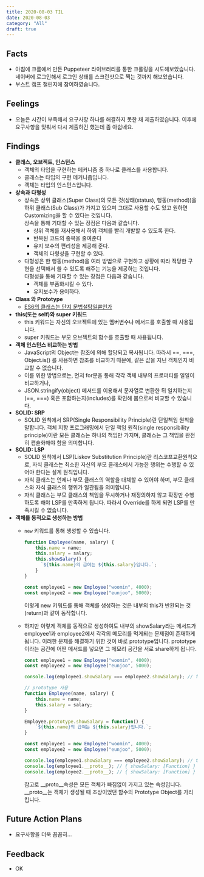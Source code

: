 ```yaml
---
title: 2020-08-03 TIL
date: 2020-08-03
category: "All"
draft: true
---
```


## Facts

- 아침에 크롬에서 만든 Puppeteer 라이브러리를 통한 크롤링을 시도해보았습니다. 네이버에 로그인해서 로그인 상태를 스크린샷으로 찍는 것까지 해보았습니다.
- 부스트 캠프 챌린지에 참여하였습니다.

## Feelings

- 오늘은 시간이 부족해서 요구사항 하나를 해결하지 못한 채 제출하였습니다. 이후에 요구사항을 맞춰서 다시 제출하긴 했는데 좀 아쉽네요.

## Findings

- **클래스, 오브젝트, 인스턴스**
  - 객체의 타입을 구현하는 메커니즘 중 하나로 클래스를 사용합니다.
  - 클래스는 타입의 구현 메커니즘입니다.
  - 객체는 타입의 인스턴스입니다.
- **상속과 다형성**
  - 상속은 상위 클래스(Super Class)의 모든 것(상태(status), 행동(method))을 하위 클래스(Sub Class)가 가지고 있으며 그대로 사용할 수도 있고 원하면 Customizing을 할 수 있다는 것입니다.  
    상속을 통해 기대할 수 있는 장점은 다음과 같습니다.
    - 상위 객체를 재사용해서 하위 객체를 빨리 개발할 수 있도록 한다.
    - 반복된 코드의 중복을 줄여준다
    - 유지 보수의 편리성을 제공해 준다.
    - 객체의 다형성을 구현할 수 있다.
  - 다형성은 한 행동(method)을 여러 방법으로 구현하고 상황에 따라 적당한 구현을 선택해서 쓸 수 있도록 해주는 기능을 제공하는 것입니다.  
    다형성을 통해 기대할 수 있는 장점은 다음과 같습니다.
    - 객체를 부품화시킬 수 있다.
    - 유지보수가 용이하다.
- **Class 와 Prototype**
  - [ES6의 클래스는 단지 문법설탕일뿐인가](https://gomugom.github.io/is-class-only-a-syntactic-sugar/)
- **this(또는 self)와 super 키워드**
  - this 키워드는 자신의 오브젝트에 있는 멤버변수나 메서드를 호출할 때 사용됩니다.
  - super 키워드는 부모 오브젝트의 함수를 호출할 때 사용됩니다.
- **객체 인스턴스 비교하는 방법**
  - JavaScript의 Object는 참조에 의해 할당되고 복사됩니다. 따라서 ==, ===, Object.is() 를 사용하면 참조를 비교하기 때문에, 같은 값을 지닌 객체인지 비교할 수 없습니다.
  - 이를 위한 방법으로는, 먼저 for문을 통해 각각 객체 내부의 프로퍼티를 일일이 비교하거나,
  - JSON.stringify(object) 메서드를 이용해서 문자열로 변환한 뒤 일치하는지(==, ===) 혹은 포함하는지(includes)를 확인해 봄으로써 비교할 수 있습니다.
- **SOLID: SRP**
  - SOLID 원칙에서 SRP(Single Responsibility Principle)란 단일책임 원칙을 말합니다. 객체 지향 프로그래밍에서 단일 책임 원칙(single responsibility principle)이란 모든 클래스는 하나의 책임만 가지며, 클래스는 그 책임을 완전히 캡슐화해야 함을 의미합니다.
- **SOLID: LSP**
  - SOLID 원칙에서 LSP(Liskov Substitution Principle)란 리스코프교환원칙으로, 자식 클래스는 최소한 자신의 부모 클래스에서 가능한 행위는 수행할 수 있어야 한다는 설계 원칙입니다.
  - 자식 클래스는 언제나 부모 클래스의 역할을 대체할 수 있어야 하며, 부모 클래스와 자식 클래스의 행위가 일관됨을 의미합니다.
  - 자식 클래스는 부모 클래스의 책임을 무시하거나 재정의하지 않고 확장만 수행하도록 해야 LSP를 만족하게 됩니다. 따라서 Override를 하게 되면 LSP를 만족시킬 수 없습니다.
- **객체를 동적으로 생성하는 방법**
  - `new` 키워드를 통해 생성할 수 있습니다.

      ```javascript
      function Employee(name, salary) {
          this.name = name;
          this.salary = salary;
          this.showSalary() {
            `${this.name}의 급여는 ${this.salary}입니다.`;
          }
      }

      const employee1 = new Employee("woomin", 4000);
      const employee2 = new Employee("eunjoo", 5000);
      ```

    이렇게 new 키워드를 통해 객체를 생성하는 것은 내부의 this가 반환되는 것(return)과 같이 동작합니다.
  - 하지만 이렇게 객체를 동적으로 생성하여도 내부의 showSalary라는 메서드가 employee1과 employee2에서 각각의 메모리를 먹게되는 문제점이 존재하게 됩니다. 이러한 문제를 해결하기 위한 것이 바로 prototype입니다. prototype이라는 공간에 어떤 메서드를 넣으면 그 메모리 공간을 서로 share하게 됩니다.

      ```javascript
      const employee1 = new Employee("woomin", 4000);
      const employee2 = new Employee("eunjoo", 5000);

      console.log(employee1.showSalary === employee2.showSalary); // false
      ```

      ```javascript
      // prototype 사용
      function Employee(name, salary) {
          this.name = name;
          this.salary = salary;
      }

      Employee.prototype.showSalary = function() {
          `${this.name}의 급여는 ${this.salary}입니다.`;
      }

      const employee1 = new Employee("woomin", 4000);
      const employee2 = new Employee("eunjoo", 5000);

      console.log(employee1.showSalary === employee2.showSalary); // true
      console.log(employee1.__proto__); // { showSalary: [Function] }
      console.log(employee2.__proto__); // { showSalary: [Function] }
      ```

      참고로 __proto__속성은 모든 객체가 빠짐없이 가지고 있는 속성입니다. __proto__는 객체가 생성될 때 조상이었던 함수의 Prototype Object를 가리킵니다.

## Future Action Plans

- 요구사항을 더욱 꼼꼼히...

## Feedback

- OK
